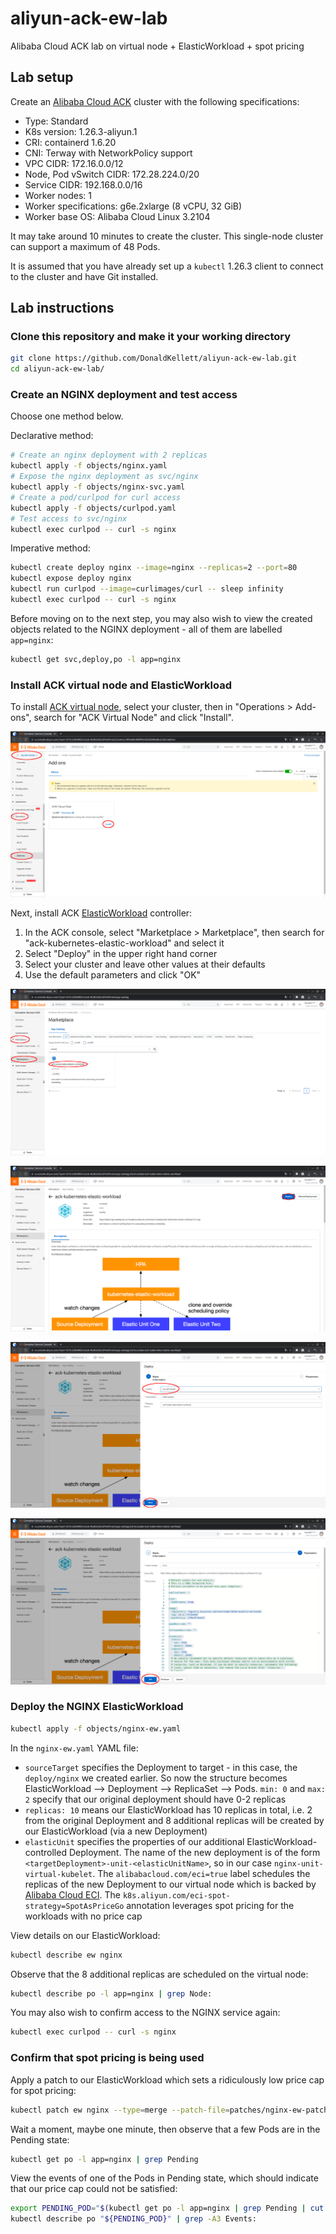 # aliyun-ack-ew-lab

Alibaba Cloud ACK lab on virtual node + ElasticWorkload + spot pricing

## Lab setup

Create an [Alibaba Cloud ACK](https://www.alibabacloud.com/product/kubernetes) cluster with the following specifications:

- Type: Standard
- K8s version: 1.26.3-aliyun.1
- CRI: containerd 1.6.20
- CNI: Terway with NetworkPolicy support
- VPC CIDR: 172.16.0.0/12
- Node, Pod vSwitch CIDR: 172.28.224.0/20
- Service CIDR: 192.168.0.0/16
- Worker nodes: 1
- Worker specifications: g6e.2xlarge (8 vCPU, 32 GiB)
- Worker base OS: Alibaba Cloud Linux 3.2104

It may take around 10 minutes to create the cluster. This single-node cluster can support a maximum of 48 Pods.

It is assumed that you have already set up a `kubectl` 1.26.3 client to connect to the cluster and have Git installed.

## Lab instructions

### Clone this repository and make it your working directory

```bash
git clone https://github.com/DonaldKellett/aliyun-ack-ew-lab.git
cd aliyun-ack-ew-lab/
```

### Create an NGINX deployment and test access

Choose one method below.

Declarative method:

```bash
# Create an nginx deployment with 2 replicas
kubectl apply -f objects/nginx.yaml
# Expose the nginx deployment as svc/nginx
kubectl apply -f objects/nginx-svc.yaml
# Create a pod/curlpod for curl access
kubectl apply -f objects/curlpod.yaml
# Test access to svc/nginx
kubectl exec curlpod -- curl -s nginx
```

Imperative method:

```bash
kubectl create deploy nginx --image=nginx --replicas=2 --port=80
kubectl expose deploy nginx
kubectl run curlpod --image=curlimages/curl -- sleep infinity
kubectl exec curlpod -- curl -s nginx
```

Before moving on to the next step, you may also wish to view the created objects related to the NGINX deployment - all of them are labelled `app=nginx`:

```bash
kubectl get svc,deploy,po -l app=nginx
```

### Install ACK virtual node and ElasticWorkload

To install [ACK virtual node](https://www.alibabacloud.com/help/en/container-service-for-kubernetes/latest/deploy-the-virtual-node-controller-and-use-it-to-create-elastic-container-instance-based-pods), select your cluster, then in "Operations > Add-ons", search for "ACK Virtual Node" and click "Install".

![Install ACK virtual node](./images/ack-virtual-node.png)

Next, install ACK [ElasticWorkload](https://www.alibabacloud.com/help/en/elastic-container-instance/latest/deploy-and-use-ack-kubernetes-elastic-workload-in-an-ack-cluster) controller:

1. In the ACK console, select "Marketplace > Marketplace", then search for "ack-kubernetes-elastic-workload" and select it
1. Select "Deploy" in the upper right hand corner
1. Select your cluster and leave other values at their defaults
1. Use the default parameters and click "OK"

![Install ElasticWorkload - step 1](./images/ack-kubernetes-elastic-workload.png)

![Install ElasticWorkload - step 2](./images/deploy-ew-0.png)

![Install ElasticWorkload - step 3](./images/deploy-ew-1.png)

![Install ElasticWorkload - step 4](./images/deploy-ew-2.png)

### Deploy the NGINX ElasticWorkload

```bash
kubectl apply -f objects/nginx-ew.yaml
```

In the `nginx-ew.yaml` YAML file:

- `sourceTarget` specifies the Deployment to target - in this case, the `deploy/nginx` we created earlier. So now the structure becomes ElasticWorkload --> Deployment --> ReplicaSet --> Pods. `min: 0` and `max: 2` specify that our original deployment should have 0-2 replicas
- `replicas: 10` means our ElasticWorkload has 10 replicas in total, i.e. 2 from the original Deployment and 8 additional replicas will be created by our ElasticWorkload (via a new Deployment)
- `elasticUnit` specifies the properties of our additional ElasticWorkload-controlled Deployment. The name of the new deployment is of the form `<targetDeployment>-unit-<elasticUnitName>`, so in our case `nginx-unit-virtual-kubelet`. The `alibabacloud.com/eci=true` label schedules the replicas of the new Deployment to our virtual node which is backed by [Alibaba Cloud ECI](https://www.alibabacloud.com/product/elastic-container-instance). The `k8s.aliyun.com/eci-spot-strategy=SpotAsPriceGo` annotation leverages spot pricing for the workloads with no price cap

View details on our ElasticWorkload:

```bash
kubectl describe ew nginx
```

Observe that the 8 additional replicas are scheduled on the virtual node:

```bash
kubectl describe po -l app=nginx | grep Node:
```

You may also wish to confirm access to the NGINX service again:

```bash
kubectl exec curlpod -- curl -s nginx
```

### Confirm that spot pricing is being used

Apply a patch to our ElasticWorkload which sets a ridiculously low price cap for spot pricing:

```bash
kubectl patch ew nginx --type=merge --patch-file=patches/nginx-ew-patch.json
```

Wait a moment, maybe one minute, then observe that a few Pods are in the Pending state:

```bash
kubectl get po -l app=nginx | grep Pending
```

View the events of one of the Pods in Pending state, which should indicate that our price cap could not be satisfied:

```bash
export PENDING_POD="$(kubectl get po -l app=nginx | grep Pending | cut -d' ' -f1 | tail -1)"
kubectl describe po "${PENDING_POD}" | grep -A3 Events:
```
